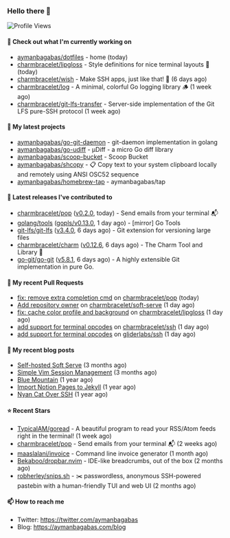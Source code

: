 ### Hello there 👋

![Profile Views](https://komarev.com/ghpvc/?username=aymanbagabas&label=PROFILE+VIEWS)

#### 👷 Check out what I'm currently working on

- [aymanbagabas/dotfiles](https://github.com/aymanbagabas/dotfiles) - home (today)
- [charmbracelet/lipgloss](https://github.com/charmbracelet/lipgloss) - Style definitions for nice terminal layouts 👄 (today)
- [charmbracelet/wish](https://github.com/charmbracelet/wish) - Make SSH apps, just like that! 💫 (6 days ago)
- [charmbracelet/log](https://github.com/charmbracelet/log) - A minimal, colorful Go logging library 🪵 (1 week ago)
- [charmbracelet/git-lfs-transfer](https://github.com/charmbracelet/git-lfs-transfer) - Server-side implementation of the Git LFS pure-SSH protocol (1 week ago)

#### 🌱 My latest projects

- [aymanbagabas/go-git-daemon](https://github.com/aymanbagabas/go-git-daemon) - git-daemon implementation in golang
- [aymanbagabas/go-udiff](https://github.com/aymanbagabas/go-udiff) - µDiff - a micro Go diff library
- [aymanbagabas/scoop-bucket](https://github.com/aymanbagabas/scoop-bucket) - Scoop Bucket
- [aymanbagabas/shcopy](https://github.com/aymanbagabas/shcopy) - 📋 Copy text to your system clipboard locally and remotely using ANSI OSC52 sequence
- [aymanbagabas/homebrew-tap](https://github.com/aymanbagabas/homebrew-tap) - aymanbagabas/tap

#### 🔭 Latest releases I've contributed to

- [charmbracelet/pop](https://github.com/charmbracelet/pop) ([v0.2.0](https://github.com/charmbracelet/pop/releases/tag/v0.2.0), today) - Send emails from your terminal 📬
- [golang/tools](https://github.com/golang/tools) ([gopls/v0.13.0](https://github.com/golang/tools/releases/tag/gopls/v0.13.0), 1 day ago) - [mirror] Go Tools
- [git-lfs/git-lfs](https://github.com/git-lfs/git-lfs) ([v3.4.0](https://github.com/git-lfs/git-lfs/releases/tag/v3.4.0), 6 days ago) - Git extension for versioning large files
- [charmbracelet/charm](https://github.com/charmbracelet/charm) ([v0.12.6](https://github.com/charmbracelet/charm/releases/tag/v0.12.6), 6 days ago) - The Charm Tool and Library 🌟
- [go-git/go-git](https://github.com/go-git/go-git) ([v5.8.1](https://github.com/go-git/go-git/releases/tag/v5.8.1), 6 days ago) - A highly extensible Git implementation in pure Go.

#### 🔨 My recent Pull Requests

- [fix: remove extra completion cmd](https://github.com/charmbracelet/pop/pull/20) on [charmbracelet/pop](https://github.com/charmbracelet/pop) (today)
- [Add repository owner](https://github.com/charmbracelet/soft-serve/pull/353) on [charmbracelet/soft-serve](https://github.com/charmbracelet/soft-serve) (1 day ago)
- [fix: cache color profile and background](https://github.com/charmbracelet/lipgloss/pull/212) on [charmbracelet/lipgloss](https://github.com/charmbracelet/lipgloss) (1 day ago)
- [add support for terminal opcodes](https://github.com/charmbracelet/ssh/pull/5) on [charmbracelet/ssh](https://github.com/charmbracelet/ssh) (1 day ago)
- [add support for terminal opcodes](https://github.com/gliderlabs/ssh/pull/210) on [gliderlabs/ssh](https://github.com/gliderlabs/ssh) (1 day ago)

#### 📜 My recent blog posts

- [Self-hosted Soft Serve](https://aymanbagabas.com/blog/2023/04/28/self-hosted-soft-serve.html) (3 months ago)
- [Simple Vim Session Management](https://aymanbagabas.com/blog/2023/04/13/simple-vim-session-management.html) (3 months ago)
- [Blue Mountain](https://aymanbagabas.com/blog/2022/06/02/blue-mountain.html) (1 year ago)
- [Import Notion Pages to Jekyll](https://aymanbagabas.com/blog/2022/03/29/import-notion-pages-to-jekyll.html) (1 year ago)
- [Nyan Cat Over SSH](https://aymanbagabas.com/blog/2022/03/25/nyan-cat-over-ssh.html) (1 year ago)

#### ⭐ Recent Stars

- [TypicalAM/goread](https://github.com/TypicalAM/goread) - A beautiful program to read your RSS/Atom feeds right in the terminal! (1 week ago)
- [charmbracelet/pop](https://github.com/charmbracelet/pop) - Send emails from your terminal 📬 (2 weeks ago)
- [maaslalani/invoice](https://github.com/maaslalani/invoice) - Command line invoice generator (1 month ago)
- [Bekaboo/dropbar.nvim](https://github.com/Bekaboo/dropbar.nvim) - IDE-like breadcrumbs, out of the box (2 months ago)
- [robherley/snips.sh](https://github.com/robherley/snips.sh) - ✂️ passwordless, anonymous SSH-powered pastebin with a human-friendly TUI and web UI (2 months ago)

#### 📫 How to reach me

- Twitter: https://twitter.com/aymanbagabas
- Blog: https://aymanbagabas.com/blog
